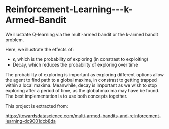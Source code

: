 # Reinforcement-Learning---k-Armed-Bandit

We illustrate Q-learning via the multi-armed bandit or the k-armed bandit problem.

Here, we illustrate the effects of:
- $\epsilon$, which is the probability of exploring (in constrast to exploiting)
- Decay, which reduces the probability of exploring over time

The probability of exploring is important as exploring different options allow the agent to find path to a global maxima, in constrast to getting trapped within a local maxima. Meanwhile, decay is important as we wish to stop exploring after a period of time, as the global maxima may have be found. The best implementation is to use both concepts together.

This project is extracted from:

https://towardsdatascience.com/multi-armed-bandits-and-reinforcement-learning-dc9001dcb8da
